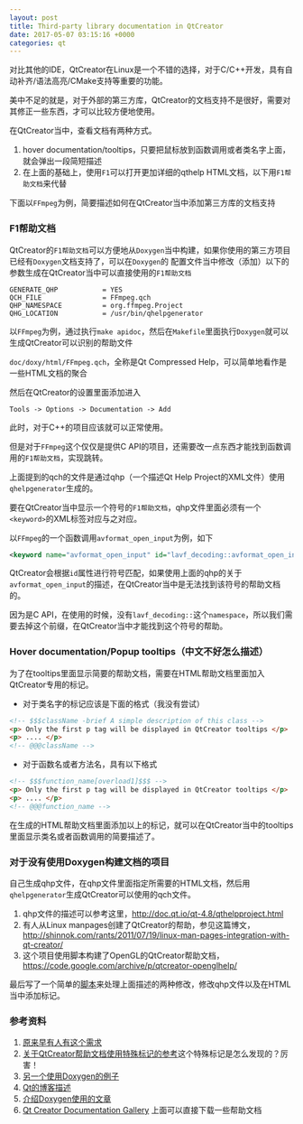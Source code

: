 ```yaml
---
layout: post
title: Third-party library documentation in QtCreator
date: 2017-05-07 03:15:16 +0000
categories: qt
---
```


对比其他的IDE，QtCreator在Linux是一个不错的选择，对于C/C++开发，具有自动补齐/语法高亮/CMake支持等重要的功能。

美中不足的就是，对于外部的第三方库，QtCreator的文档支持不是很好，需要对其修正一些东西，才可以比较方便地使用。

在QtCreator当中，查看文档有两种方式。

1. hover documentation/tooltips，只要把鼠标放到函数调用或者类名字上面，就会弹出一段简短描述
2. 在上面的基础上，使用`F1`可以打开更加详细的qthelp HTML文档，以下用`F1帮助文档`来代替

下面以`FFmpeg`为例，简要描述如何在QtCreator当中添加第三方库的文档支持

### F1帮助文档

QtCreator的`F1帮助文档`可以方便地从`Doxygen`当中构建，如果你使用的第三方项目已经有`Doxygen`文档支持了，可以在`Doxygen`的
配置文件当中修改（添加）以下的参数生成在QtCreator当中可以直接使用的`F1帮助文档`

```
GENERATE_QHP           = YES
QCH_FILE               = FFmpeg.qch
QHP_NAMESPACE          = org.ffmpeg.Project
QHG_LOCATION           = /usr/bin/qhelpgenerator
```

以`FFmpeg`为例，通过执行`make apidoc`，然后在`Makefile`里面执行`Doxygen`就可以生成QtCreator可以识别的帮助文件

`doc/doxy/html/FFmpeg.qch`，全称是Qt Compressed Help，可以简单地看作是一些HTML文档的聚合

然后在QtCreator的设置里面添加进入

`Tools -> Options -> Documentation -> Add` 

此时，对于C++的项目应该就可以正常使用。

但是对于`FFmpeg`这个仅仅是提供C API的项目，还需要改一点东西才能找到函数调用的`F1帮助文档`，实现跳转。

上面提到的qch的文件是通过qhp（一个描述Qt Help Project的XML文件）使用`qhelpgenerator`生成的。

要在QtCreator当中显示一个符号的`F1帮助文档`，qhp文件里面必须有一个`<keyword>`的XML标签对应与之对应。

以`FFmpeg`的一个函数调用`avformat_open_input`为例，如下

```xml
<keyword name="avformat_open_input" id="lavf_decoding::avformat_open_input" ref="group__lavf__decoding.html#ga31d601155e9035d5b0e7efedc894ee49" />
```

QtCreator会根据`id`属性进行符号匹配，如果使用上面的qhp的关于`avformat_open_input`的描述，在QtCreator当中是无法找到该符号的帮助文档的。

因为是C API，在使用的时候，没有`lavf_decoding::`这个`namespace`，所以我们需要去掉这个前缀，在QtCreator当中才能找到这个符号的帮助。


### Hover documentation/Popup tooltips（中文不好怎么描述）

为了在tooltips里面显示简要的帮助文档，需要在HTML帮助文档里面加入QtCreator专用的标记。

* 对于类名字的标记应该是下面的格式（我没有尝试）

```html
<!-- $$$className -brief A simple description of this class -->
<p> Only the first p tag will be displayed in QtCreator tooltips </p>
<p> .... </p>
<!-- @@@className -->
```

* 对于函数名或者方法名，具有以下格式

```html
<!-- $$$function_name[overload1]$$$ -->
<p> Only the first p tag will be displayed in QtCreator tooltips </p>
<p> .... </p>
<!-- @@@function_name -->
```

在生成的HTML帮助文档里面添加以上的标记，就可以在QtCreator当中的tooltips里面显示类名或者函数调用的简要描述了。

### 对于没有使用Doxygen构建文档的项目

自己生成qhp文件，在qhp文件里面指定所需要的HTML文档，然后用`qhelpgenerator`生成QtCreator可以使用的qch文件。

1. qhp文件的描述可以参考这里，http://doc.qt.io/qt-4.8/qthelpproject.html
2. 有人从Linux manpages创建了QtCreator的帮助，参见这篇博文，http://shinnok.com/rants/2011/07/19/linux-man-pages-integration-with-qt-creator/
3. 这个项目使用脚本构建了OpenGL的QtCreator帮助文档，https://code.google.com/archive/p/qtcreator-openglhelp/


最后写了一个简单的[脚本](https://github.com/WanghongLin/miscellaneous/blob/master/tools/doxygen-c-api-qtcreator-fix.py)来处理上面描述的两种修改，修改qhp文件以及在HTML当中添加标记。

### 参考资料
1. [原来早有人有这个需求](http://lists.qt-project.org/pipermail/qt-creator/2015-January/004350.html)
2. [关于QtCreator帮助文档使用特殊标记的参考](https://github.com/mmmarcos/doxygen2qtcreator/blob/master/doxygen2qtcreator.py)这个特殊标记是怎么发现的？厉害！
3. [另一个使用Doxygen的例子](http://blog.qt.io/blog/2014/08/13/qt-weekly-17-linking-qt-classes-in-documentation-generated-with-doxygen/)
4. [Qt的博客描述](http://blog.qt.io/blog/2008/06/20/introducing-doxygen2qthelp-create-qch-files-from-doxygen-finally/)
5. [介绍Doxygen使用的文章](https://www.ibm.com/developerworks/aix/library/au-learningdoxygen/?S_TACT=105AGX52&S_CMP=content)
6. [Qt Creator Documentation Gallery](https://wiki.qt.io/Qt_Creator_Documentation_Gallery) 上面可以直接下载一些帮助文档
